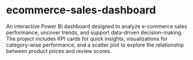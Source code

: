 # ecommerce-sales-dashboard
An interactive Power BI dashboard designed to analyze e-commerce sales performance, uncover trends, and support data-driven decision-making. The project includes KPI cards for quick insights, visualizations for category-wise performance, and a scatter plot to explore the relationship between product prices and review scores.
